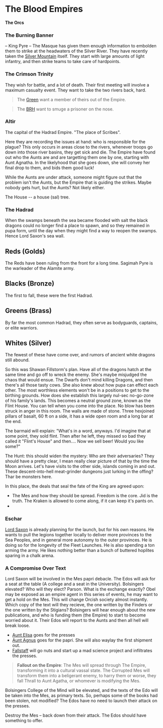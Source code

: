 # The Blood Empires

 **The Orcs**

### The Burning Banner
 – King Pyre – The Masque has given them enough information to embolden them to strike at the headwaters of the Silver River. They have recently taken the [Silver Mountain](/l/the_silver_mountain) itself. They start with large amounts of light infantry, and then strike teams to take care of hardpoints.

### The Crimson Trinity

They wish for battle, and a lot of death. Their first meeting will involve a maximum casualty event. They want to take the two rivers back, hard.

> The [Green](/f/green) want a member of theirs out of the Empire.

> The [BRH](/f/the_beef_rake_hats) want to smuge a prisoner on the nose.

### Altir

The capital of the Hadrad Empire. "The place of Scribes".

Here they are recording the issues at hand: who is responsible for the plague? This only occurs in areas close to the rivers, whenever troops go down into those river basins, they get sick and die. The Empire have found out who the Aunts are and are targetting them one by one, starting with Aunt Agnatha. In the likelyhood that she goes down, she will convey her final drop to them, and bids them good luck!

While the Aunts are under attack, someone might figure out that the problem isn't the Aunts, but the Empire that is guiding the strikes. Maybe nobody gets hurt, but the Aunts? Not likely either.

The House -- a house (sal) tree. 

### The Hadrad
When the swamps beneath the sea became flooded with salt the black dragons could no longer find a place to spawn, and so they remained in pupa form, until the day when they might find a way to reopen the swamps. Hence Lord Saxon's sea wall. 

## Reds (Golds)

The Reds have been ruling from the front for a long time. Sagimah Pyre is the warleader of the Alamite army.

## Blacks (Bronze)

The first to fall, these were the first Hadrad.

## Greens (Brass)

By far the most common Hadrad, they often serve as bodyguards, captains, or elite warriors.

## Whites (Silver)

The fewest of these have come over, and rumors of ancient white dragons still abound.


So this was Shawan Fillstorm's plan. Have all of the dragons hatch at the same time and go off to wreck the enemy. She's maybe misjudged the chaos that would ensue. The Dwarfs don't mind killing Dragons, and then there's all those tasty cows. She also knew about how pupa can effect each other. The most worthless elements won't be in a positions to get to the birthing grounds. How does she establish this largely nul-sec no-go-zone of his family's lands. This becomes a neutral ground zone, known as the Flint House. You can tell when you come into the place. No blow has been struck in anger in this room. The walls are made of stone. Three hexjoined pillars of basalt, 60 ft on a side, it has a wide open room and a long bar at the end.

The barmaid will explain: "What's in a word, anyways. I'd imagine that at some point, they sold flint. Then after he left, they missed so bad they called it "Flint's House" and then.... Now we sell beer! Would you like some?"

The Hunt: this should widen the mystery: Who are their adversaries? They should have a pretty clear, I mean really clear picture of that by the time the Moon arrives. Let's have visits to the other side, islands coming in and out. These descent-into-hell meat-grinder dungeons just lurking in the offing? Thar be monsters here.

In this place, the deals that seal the fate of the King are agreed upon:
 * The Mes and how they should be spread. Freedom is the core. Jid is the truth. The Kraken is allowed to come along, if it can keep it's pants on.
 * 

### Eschar

[Lord Saxon](/p/lord_saxon) is already planning for the launch, but for his own reasons. He wants to pull the legions together locally to deliver more provinces to the Sea Peoples, and in general more autonomy to the outer provinces. He is doing so for the longevity of the Fleet Launches. He is also spending a ton arming the army. He likes nothing better than a bunch of buttered hoplites sparing in a chalk arena.


### A Compromise Over Text
  
Lord Saxon will be involved in the Mes papri debacle. The Edos will ask for a seat at the table (A college and a seat in the University). Bolsingers elevated? Who will they elect? Parson. What is the exchange exactly? Obel may be exposed as an empire agent in this series of events, he may want to get a hold on the Mes. This will change Orcish society almost instantly. Which copy of the text will they recieve, the one written by the Finders or the one written by the Stigians? Bolsingers will hear enough about the new publications, and who is funding them (the Empire) to start to become worried about it. Their Edos will report to the Aunts and then all hell will break loose. 
 * [Aunt Elisa](/p/aunt_elsela) goes for the presses
 * [Aunt Agnus](/p/aunt_agnus) goes for the papri. She will also waylay the first shipment out.
 * [Fallstaff](/p/fallstaff) will go nuts and start up a mad science project and infiltrates the presses. 

> **Fallout on the Empire**: The Mes will spread through The Empire, transforming it into a cultural vassal state.
> The Corrupted Mes will transform them into a beligerant enemy, to harry them or worse, they fall Thrall to Aunt Agatha, or whomever is modifying the Mes.

Bolsingers College of the Mind will be elevated, and the texts of the Edo will be taken into the Mes, as primary texts. So, perhaps some of the books had been stolen, not modified? The Edos have no need to launch their attack on the presses.

Destroy the Mes – back down from their attack. The Edos should have something to offer.